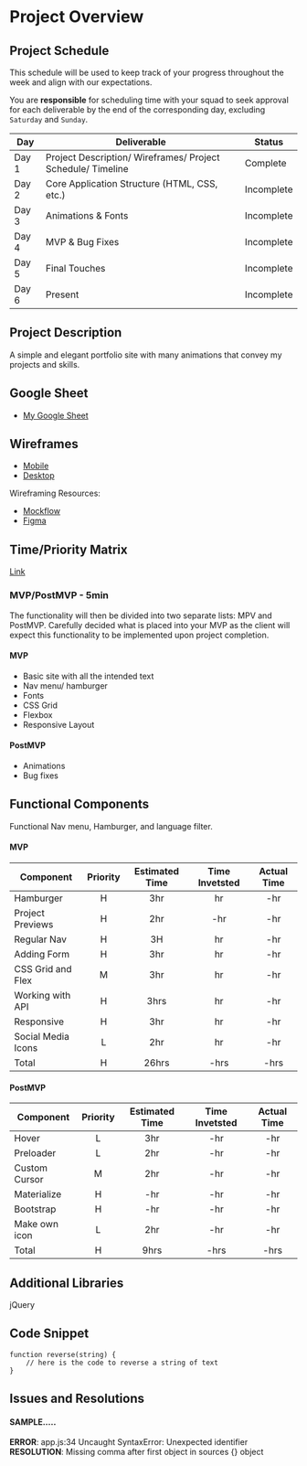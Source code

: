 # Project Overview

## Project Schedule

This schedule will be used to keep track of your progress throughout the week and align with our expectations.  

You are **responsible** for scheduling time with your squad to seek approval for each deliverable by the end of the corresponding day, excluding `Saturday` and `Sunday`.

|  Day | Deliverable | Status
|---|---| ---|
|Day 1| Project Description/ Wireframes/ Project Schedule/ Timeline | Complete
|Day 2| Core Application Structure (HTML, CSS, etc.) | Incomplete
|Day 3| Animations & Fonts | Incomplete
|Day 4| MVP & Bug Fixes | Incomplete
|Day 5| Final Touches | Incomplete
|Day 6| Present | Incomplete


## Project Description

A simple and elegant portfolio site with many animations that convey my projects and skills. 

## Google Sheet

- [My Google Sheet](https://docs.google.com/spreadsheets/d/1Szm0dSgEJcsH2a9N3e8GwkwLs5BzRLIrkB4g5BL-hJ8/edit?usp=sharing) 

## Wireframes

- [Mobile](https://drive.google.com/file/d/1HLaB2Q0TVILGdjFEV7kiLfFnrRGi7eKU/view?usp=sharing)
- [Desktop](https://drive.google.com/file/d/14LvmAELq5ENwbUhnztuCT9sJw0xVHRiz/view?usp=sharing)

Wireframing Resources:

- [Mockflow](https://mockflow.com/app/#Wireframe)
- [Figma](https://www.figma.com/)


## Time/Priority Matrix 

[Link]()


### MVP/PostMVP - 5min

The functionality will then be divided into two separate lists: MPV and PostMVP.  Carefully decided what is placed into your MVP as the client will expect this functionality to be implemented upon project completion.  

#### MVP 

- Basic site with all the intended text
- Nav menu/ hamburger
- Fonts 
- CSS Grid
- Flexbox
- Responsive Layout

#### PostMVP 

- Animations
- Bug fixes

## Functional Components

Functional Nav menu, Hamburger, and language filter.

#### MVP
| Component | Priority | Estimated Time | Time Invetsted | Actual Time |
| --- | :---: |  :---: | :---: | :---: |
| Hamburger | H | 3hr | hr | -hr|
| Project Previews | H | 2hr | -hr | -hr|
| Regular Nav | H | 3H | hr | -hr|
| Adding Form | H | 3hr| hr | -hr |
| CSS Grid and Flex| M | 3hr | hr | -hr|
| Working with API | H | 3hrs| hr | -hr |
| Responsive | H | 3hr | hr | -hr|
| Social Media Icons | L | 2hr | hr | -hr|
| Total | H | 26hrs| -hrs | -hrs |

#### PostMVP
| Component | Priority | Estimated Time | Time Invetsted | Actual Time |
| --- | :---: |  :---: | :---: | :---: |
| Hover | L | 3hr | -hr | -hr|
| Preloader | L | 2hr | -hr | -hr|
| Custom Cursor | M | 2hr | -hr | -hr|
| Materialize | H | -hr | -hr | -hr|
| Bootstrap | H | -hr | -hr | -hr|
| Make own icon | L | 2hr | -hr | -hr|
| Total | H | 9hrs| -hrs | -hrs |

## Additional Libraries
 jQuery

## Code Snippet


```
function reverse(string) {
	// here is the code to reverse a string of text
}
```

## Issues and Resolutions


#### SAMPLE.....
**ERROR**: app.js:34 Uncaught SyntaxError: Unexpected identifier                                
**RESOLUTION**: Missing comma after first object in sources {} object
